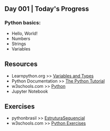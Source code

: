 ## Day 001  | Today's Progress 

### Python basics: 
* Hello, World!
* Numbers 
* Strings  
* Variables	
   
      
## Resources

* Learnpython.org >> [Variables and Types](https://www.learnpython.org/en/Variables_and_Types)
* Python Documentation >> [The Python Tutorial](https://docs.python.org/3/tutorial/introduction.html) 
* w3schools.com >> [Python](https://www.w3schools.com/python/)
* Jupyter Notebook
      
    
## Exercises 

* pythonbrasil >> [EstruturaSequencial](https://wiki.python.org.br/EstruturaSequencial)
* w3schools.com >> [Python Exercises](https://www.w3schools.com/python/exercise.asp)


